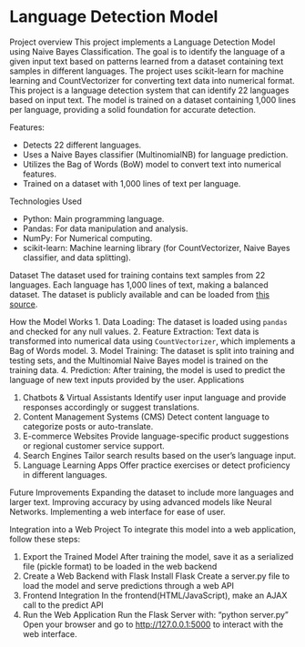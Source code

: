 # Language Detection Model
Project overview
This project implements a Language Detection Model using Naive Bayes Classification. The goal is to identify the language of a given input text based on patterns learned from a dataset containing text samples in different languages. The project uses scikit-learn for machine learning and CountVectorizer for converting text data into numerical format.
This project is a language detection system that can identify 22 languages based on input text. The model is trained on a dataset containing 1,000 lines per language, providing a solid foundation for accurate detection.

Features:
- Detects 22 different languages.
- Uses a Naive Bayes classifier (MultinomialNB) for language prediction.
- Utilizes the Bag of Words (BoW) model to convert text into numerical features.
- Trained on a dataset with 1,000 lines of text per language.

Technologies Used
- Python: Main programming language.
- Pandas: For data manipulation and analysis.
- NumPy: For Numerical computing.
- scikit-learn: Machine learning library (for CountVectorizer, Naive Bayes classifier, and data splitting).

Dataset
The dataset used for training contains text samples from 22 languages. Each language has 1,000 lines of text, making a balanced dataset. The dataset is publicly available and can be loaded from [this source](https://raw.githubusercontent.com/amankharwal/Website-data/master/dataset.csv).

How the Model Works
           1. Data Loading: The dataset is loaded using `pandas` and checked for any null values.
           2. Feature Extraction: Text data is transformed into numerical data using `CountVectorizer`, which implements a Bag of Words model.
            3. Model Training: The dataset is split into training and testing sets, and the Multinomial Naive Bayes model is trained on the training data.
            4. Prediction: After training, the model is used to predict the language of new text inputs provided by the user.
Applications
1.	Chatbots & Virtual Assistants
Identify user input language and provide responses accordingly or suggest translations.
2.	Content Management Systems (CMS)
Detect content language to categorize posts or auto-translate.
3.	E-commerce Websites
Provide language-specific product suggestions or regional customer service support.
4.	Search Engines
Tailor search results based on the user’s language input.
5.	Language Learning Apps
Offer practice exercises or detect proficiency in different languages.


Future Improvements
Expanding the dataset to include more languages and larger text.
Improving accuracy by using advanced models like Neural Networks.
Implementing a web interface for ease of user.

Integration into a Web Project
To integrate this model into a web application, follow these steps:
1.	Export the Trained Model
After training the model, save it as a serialized file (pickle format) to be loaded in the web backend
2.	Create a Web Backend with Flask
Install Flask 
Create a server.py file to load the model and serve predictions through a web API
3.	Frontend Integration
In the frontend(HTML/JavaScript), make an AJAX call to the predict API
4.	Run the Web Application
Run the Flask Server with:
“python server.py”
Open your browser and go to http://127.0.0.1:5000 to interact with the web interface.


